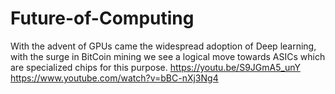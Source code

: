 # Future-of-Computing

With the advent of GPUs came the widespread adoption of Deep learning, with the surge in BitCoin mining we see a logical move towards ASICs which are specialized chips for this purpose.
https://youtu.be/S9JGmA5_unY
https://www.youtube.com/watch?v=bBC-nXj3Ng4


